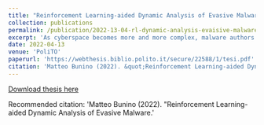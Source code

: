 ```yaml
---
title: "Reinforcement Learning-aided Dynamic Analysis of Evasive Malware"
collection: publications
permalink: /publication/2022-13-04-rl-dynamic-analysis-evaisive-malware
excerpt: 'As cyberspace becomes more and more complex, malware authors strive to take advantage of the growing number of vulnerabilities. This requires security researchers to invest more effort in developing automated malware analysis tools, able to cope with the increasing pace of suspicious binaries. The Achilles heel of automated malware analysis tools is evasive malware, which may put countless strategies in place to impede analysis. For instance, malware trying to detect that they are under observation in an analysis environment and, as a consequence, conceal their malicious behavior by performing only innocuous operations. Evasive malware can hinder analysis by either performing static code obfuscation (eg via packers, crypters) or dynamic evasion (eg sandbox and debugger evasion). The goal of this thesis is to explore the application of Reinforcement Learning (RL) to dynamic analysis, to reduce the burden of exhaustive exploration of conditional paths. To this end, we develop a model that is capable of noticing new evasive schemes via RL. Stateof-the-art approaches generally identify evasions through fingerprinting, which is not effective in identifying slight mutations of evasion schemes. In contrast, this work employs a language model to abstract out the syntax of binary code, while preserving its semantics. Furthermore, to improve over state-of-the-art solutions, the presented solution considers both evasion schemes and the malicious nature of regions of code protected by evasive conditions, to better distinguish true evasive behaviors from false positives. As a consequence, this method is easily extended to guide the search of...'
date: 2022-04-13
venue: 'PoliTO'
paperurl: 'https://webthesis.biblio.polito.it/secure/22588/1/tesi.pdf'
citation: 'Matteo Bunino (2022). &quot;Reinforcement Learning-aided Dynamic Analysis of Evasive Malware.'
---
```


[Download thesis here](http://academicpages.github.io/files/paper1.pdf)

Recommended citation: 'Matteo Bunino (2022). &quot;Reinforcement Learning-aided Dynamic Analysis of Evasive Malware.'
